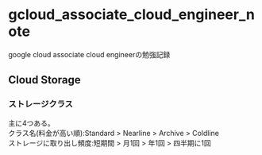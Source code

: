 # gcloud_associate_cloud_engineer_note

google cloud associate cloud engineerの勉強記録

## Cloud Storage

### ストレージクラス

主に4つある。  
クラス名(料金が高い順):Standard > Nearline > Archive > Coldline  
ストレージに取り出し頻度:短期間 > 月1回 > 年1回 > 四半期に1回
